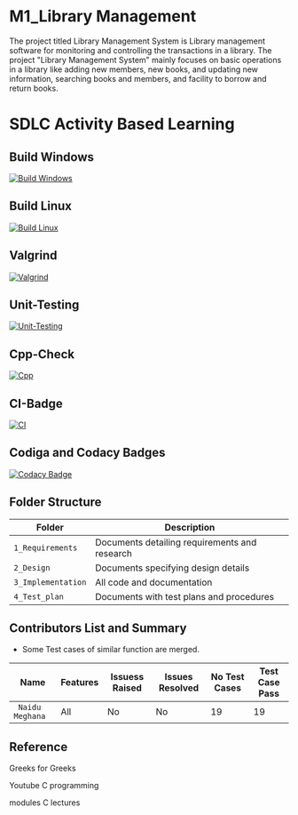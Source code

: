 #  M1_Library Management

The project titled Library Management System is Library management software for monitoring and controlling the transactions in a library. The project "Library Management System" mainly focuses on basic operations in a library like adding new members, new books, and updating new information, searching books and members, and facility to borrow and return books.

# SDLC Activity Based Learning

## Build Windows

[![Build Windows](https://github.com/MeghanaNaidu18/M1_Library-Management-UTIL/actions/workflows/Windows.yml/badge.svg)](https://github.com/MeghanaNaidu18/M1_Library-Management-UTIL/actions/workflows/Windows.yml)

## Build Linux

[![Build Linux](https://github.com/MeghanaNaidu18/M1_Library-Management-UTIL/actions/workflows/Linux.yml/badge.svg)](https://github.com/MeghanaNaidu18/M1_Library-Management-UTIL/actions/workflows/Linux.yml)

## Valgrind

[![Valgrind](https://github.com/MeghanaNaidu18/M1_Library-Management-UTIL/actions/workflows/Valgrind.yml/badge.svg)](https://github.com/MeghanaNaidu18/M1_Library-Management-UTIL/actions/workflows/Valgrind.yml)

## Unit-Testing

[![Unit-Testing](https://github.com/MeghanaNaidu18/M1_Library-Management-UTIL/actions/workflows/testing.yml/badge.svg)](https://github.com/MeghanaNaidu18/M1_Library-Management-UTIL/actions/workflows/testing.yml)

## Cpp-Check

[![Cpp](https://github.com/MeghanaNaidu18/M1_Library-Management-UTIL/actions/workflows/Cpp.yml/badge.svg)](https://github.com/MeghanaNaidu18/M1_Library-Management-UTIL/actions/workflows/Cpp.yml)

## CI-Badge

[![CI](https://github.com/MeghanaNaidu18/M1_Library-Management-UTIL/actions/workflows/CI.yml/badge.svg)](https://github.com/MeghanaNaidu18/M1_Library-Management-UTIL/actions/workflows/CI.yml)


## Codiga and Codacy Badges

[![Codacy Badge](https://app.codacy.com/project/badge/Grade/87cd1233f1ed471a917ccbba53245733)](https://www.codacy.com/gh/MeghanaNaidu18/M1_Library-Management-UTIL/dashboard?utm_source=github.com&amp;utm_medium=referral&amp;utm_content=MeghanaNaidu18/M1_Library-Management-UTIL&amp;utm_campaign=Badge_Grade)






## Folder Structure

Folder             | Description
-------------------| -----------------------------------------
`1_Requirements`   | Documents detailing requirements and research
`2_Design`         | Documents specifying design details
`3_Implementation` | All code and documentation
`4_Test_plan`      | Documents with test plans and procedures


## Contributors List and Summary

 - Some Test cases of similar function are merged.
 
 |  Name   |    Features    | Issuess Raised |Issues Resolved|No Test Cases|Test Case Pass |
|---------|----------------|----------------|---------------|-------------|-------------- | 
| ` Naidu Meghana`  | All |  No     |  No   | 19  | 19  |   
    


## Reference

Greeks for Greeks

Youtube C programming

modules C lectures
